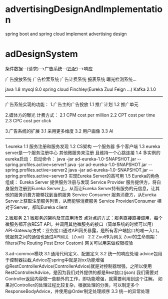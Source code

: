 # advertisingDesignAndImplementation
spring boot and spring cloud implement advertising design
# adDesignSystem

条件数据--(请求)-->广告系统--(匹配)-->响应

广告投放系统 广告检索系统 广告计费系统 报表系统 曝光检测系统...

java 1.8 
mysql 8.0
spring cloud Finchley(Eureka Zuul Feign ...)
Kafka 2.1.0

------------------------------------------------------------------------------------------
广告系统实现的功能：
1.广告主的广告投放
  1.1 推广计划
  1.2 推广单元

2.媒体方的曝光
  计费方式：
  2.1 CPM cost per million
  2.2 CPT cost per time
  2.3 CPC cost per click
  
3.广告系统的扩展
  3.1 采用更多维度
  3.2 用户画像
  3.3 AI
  

-------------------------------------------------------------------------------------------
1.eureka
  1.1 服务注册和服务发现
  1.2 CS架构 一个服务器 多个客户端
  1.3 eureka server是一个服务注册中心 其他微服务来注册 且维持一个心跳连接
  1.4 多实例的eureka启动：
    启动命令：
    java -jar ad-eureka-1.0-SNAPSHOT.jar --spring.profiles.active=server1
    java -jar ad-eureka-1.0-SNAPSHOT.jar --spring.profiles.active=server2
    java -jar ad-eureka-1.0-SNAPSHOT.jar --spring.profiles.active=server3
    实现Eureka Server的高可用
  1.5 Eureka的角色组成：
    Eureka Server 提供服务注册与发现
    Service Provider 服务提供方，将自身服务注册到Eureka Server上，从而让Eureka Server持有服务的元信息，让其他的服务消费方能够找到当前服务
    Service Consumer 服务消费方，从Eureka Server上获取注册服务列表，从而能够消费服务
    Service Provider/Consumer 相对于Server，都叫Eureka client

2.微服务
  2.1 微服务的架构及其应用场景
    点对点的方式：服务直接直接调用，每个微服务都开放REST API，并调用其他微服务的接口（简单系统的时候可以用）
    API-Gateway方式：业务接口通过API网关暴露，是所有客户端接口的唯一入口。微服务之间的通信也通过API网关（Zuul）
  2.2 Zuul作为网关
    Zuul的生命周期：filters{Pre Routing Post Error Costom}
    网关可以用来做权限校验
 
3.ad-common模块
  3.1 通用代码定义、配置定义
  3.2 统一的响应处理
    advice包用于控制器拦截,Advice在spring中就是对xx功能增强
    @RestControllerAdvice(ControllerAdvice)就是对控制器增强，之所以使用RestControllerAdvice，是因为我们对外提供的都是Rest接口(json)
    我们需要对Controller返回内容做一些额外的工作，即功能增强，就需要利用到这个注解。
    如果对Controller的处理过程比较复杂，根据处理的分类，可以制定多个ResponseBodyAdvice，并使用@Order制定处理顺序
  3.3 统一的异常处理
  
  
  